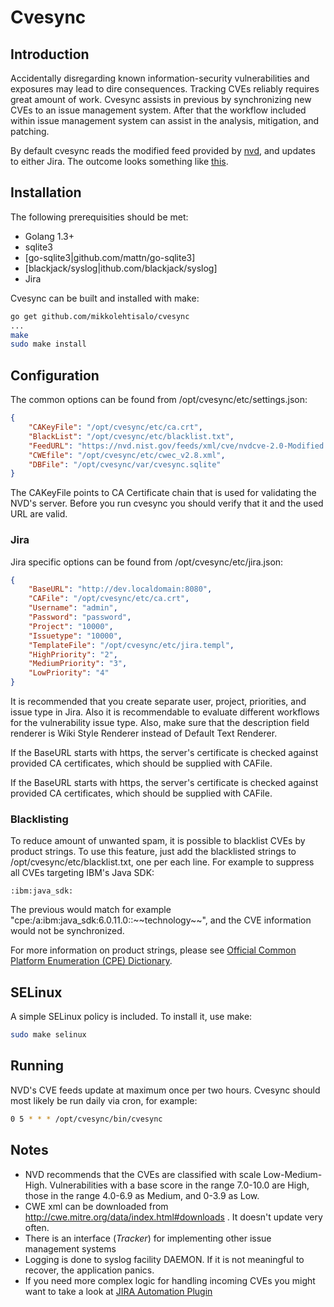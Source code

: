 Cvesync
=======

Introduction
------------

Accidentally disregarding known information-security vulnerabilities and exposures may lead to dire consequences. Tracking CVEs reliably requires great amount of work. Cvesync assists in previous by synchronizing new CVEs to an issue management system. After that the workflow included within issue management system can assist in the analysis, mitigation, and patching.

By default cvesync reads the modified feed provided by [nvd](https://nvd.nist.gov), and updates to either Jira. The outcome looks something like [this](https://raw.githubusercontent.com/mikkolehtisalo/cvesync/master/jira.png).

Installation
------------

The following prerequisities should be met:

* Golang 1.3+
* sqlite3
* [go-sqlite3|github.com/mattn/go-sqlite3]
* [blackjack/syslog|ithub.com/blackjack/syslog]
* Jira

Cvesync can be built and installed with make:

```sh
go get github.com/mikkolehtisalo/cvesync
...
make
sudo make install
```

Configuration
-------------

The common options can be found from /opt/cvesync/etc/settings.json:

```json
{
    "CAKeyFile": "/opt/cvesync/etc/ca.crt",
    "BlackList": "/opt/cvesync/etc/blacklist.txt",
    "FeedURL": "https://nvd.nist.gov/feeds/xml/cve/nvdcve-2.0-Modified.xml.gz",
    "CWEfile": "/opt/cvesync/etc/cwec_v2.8.xml",
    "DBFile": "/opt/cvesync/var/cvesync.sqlite"
}
```

The CAKeyFile points to CA Certificate chain that is used for validating the NVD's server. Before you run cvesync you should verify that it and the used URL are valid.

### Jira

Jira specific options can be found from /opt/cvesync/etc/jira.json:

```json
{
    "BaseURL": "http://dev.localdomain:8080",
    "CAFile": "/opt/cvesync/etc/ca.crt",
    "Username": "admin",
    "Password": "password",
    "Project": "10000",
    "Issuetype": "10000",
    "TemplateFile": "/opt/cvesync/etc/jira.templ", 
    "HighPriority": "2",
    "MediumPriority": "3",
    "LowPriority": "4"
}
```

It is recommended that you create separate user, project, priorities, and issue type in Jira. Also it is recommendable to evaluate different workflows for the vulnerability issue type. Also, make sure that the description field renderer is Wiki Style Renderer instead of Default Text Renderer.

If the BaseURL starts with https, the server's certificate is checked against provided CA certificates, which should be supplied with CAFile.

If the BaseURL starts with https, the server's certificate is checked against provided CA certificates, which should be supplied with CAFile.

### Blacklisting

To reduce amount of unwanted spam, it is possible to blacklist CVEs by product strings. To use this feature, just add the blacklisted strings to /opt/cvesync/etc/blacklist.txt, one per each line. For example to suppress all CVEs targeting IBM's Java SDK:

```
:ibm:java_sdk:
```

The previous would match for example "cpe:/a:ibm:java_sdk:6.0.11.0::\~\~technology\~\~", and the CVE information would not be synchronized.

For more information on product strings, please see [Official Common Platform Enumeration (CPE) Dictionary](https://nvd.nist.gov/cpe.cfm).

SELinux
-------

A simple SELinux policy is included. To install it, use make:

```sh
sudo make selinux
```

Running
-------

NVD's CVE feeds update at maximum once per two hours. Cvesync should most likely be run daily via cron, for example:

```sh
0 5 * * * /opt/cvesync/bin/cvesync
```

Notes
-----

* NVD recommends that the CVEs are classified with scale Low-Medium-High. Vulnerabilities with a base score in the range 7.0-10.0 are High, those in the range 4.0-6.9 as Medium, and 0-3.9 as Low.
* CWE xml can be downloaded from http://cwe.mitre.org/data/index.html#downloads . It doesn't update very often.
* There is an interface (*Tracker*) for implementing other issue management systems
* Logging is done to syslog facility DAEMON. If it is not meaningful to recover, the application panics.
* If you need more complex logic for handling incoming CVEs you might want to take a look at [JIRA Automation Plugin](https://marketplace.atlassian.com/plugins/com.atlassian.plugin.automation.jira-automation-plugin)

